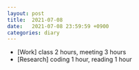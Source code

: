 ```yaml
---
layout: post
title:  2021-07-08
date:   2021-07-08 23:59:59 +0900
categories: diary
---
```


- [Work] class 2 hours, meeting 3 hours
- [Research] coding 1 hour, reading 1 hour
